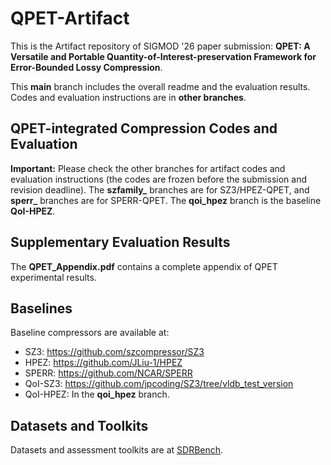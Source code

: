 # QPET-Artifact

This is the Artifact repository of SIGMOD '26 paper submission: **QPET: A Versatile and Portable Quantity-of-Interest-preservation Framework for Error-Bounded Lossy Compression**.

This **main** branch includes the overall readme and the evaluation results. Codes and evaluation instructions are in **other branches**.


## QPET-integrated Compression Codes and Evaluation
**Important:** Please check the other branches for artifact codes and evaluation instructions (the codes are frozen before the submission and revision deadline).
The **szfamily_** branches are for SZ3/HPEZ-QPET, and **sperr_** branches are for SPERR-QPET. The **qoi_hpez** branch is the baseline **QoI-HPEZ**.
## Supplementary Evaluation Results

The **QPET_Appendix.pdf** contains a complete appendix of QPET experimental results.

## Baselines
Baseline compressors are available at:

* SZ3: https://github.com/szcompressor/SZ3
* HPEZ: https://github.com/JLiu-1/HPEZ
* SPERR: https://github.com/NCAR/SPERR
* QoI-SZ3: https://github.com/jpcoding/SZ3/tree/vldb_test_version
* QoI-HPEZ: In the **qoi_hpez** branch.

## Datasets and Toolkits
Datasets and assessment toolkits are at [SDRBench](https://sdrbench.github.io/).
